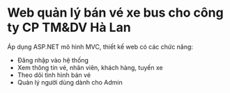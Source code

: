 # Web quản lý bán vé xe bus cho công ty CP TM&DV Hà Lan
Áp dụng ASP.NET mô hình MVC, thiết kế web có các chức năng:
- Đăng nhập vào hệ thống
- Xem thông tin vé, nhân viên, khách hàng, tuyến xe
- Theo dõi tình hình bán vé
- Quản lý người dùng dành cho Admin 
